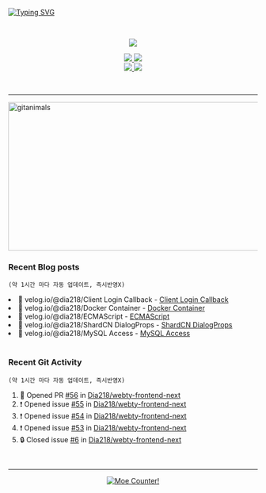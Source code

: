 <!-- Readme Typing SVG -->
<a href="https://git.io/typing-svg"><img src="https://readme-typing-svg.demolab.com?font=Comic+Neue&size=50&duration=2000&pause=300&color=FFDD76&background=000920&center=true&vCenter=true&width=1080&height=100&lines=Hello%2C+I'm+Dia!;.++.++.+++%7C%E1%B4%97%E2%80%A2..)%EF%BE%89%E2%81%BE%E2%81%BE;I+decorated+my+github+profile.;%E3%83%BE(%3E%CF%89%3C%E2%97%8B)+;I+hope+you+have+a+wonderful+day!!;%E0%B9%91(%E0%B9%91%CB%83%CC%B5%E1%B4%97%CB%82%CC%B5)%D9%88%E2%99%A1;%E0%B9%91%E2%9D%A4%E2%80%BF%E2%9D%A4%E0%B9%91+%E0%B9%91%E2%9D%A4%E2%80%BF%E2%9D%A4%E0%B9%91+%E0%B9%91%E2%9D%A4%E2%80%BF%E2%9D%A4%E0%B9%91+%E0%B9%91%E2%9D%A4%E2%80%BF%E2%9D%A4%E0%B9%91" alt="Typing SVG" /></a>

<br>

<!-- GitHub Readme Stats -->
<!-- 깃허브 통계 -->
<p align="center">
  <a href="https://github-readme-stats.vercel.app">
    <img src="https://github-readme-stats.vercel.app/api?username=Dia218&count_private=true&include_all_commits=true&show_icons=true&rank_icon=github&title_color=ffcc00&text_color=0088ff&icon_color=c792ea&bg_color=1a2540&hide_border=false&show=reviews,prs_merged&hide=contribs" />
  </a>
</p>

<!-- 깃허브 저장소 핀 -->
<p align="center">
  <a href="https://github.com/dia218/webty-backend-spring">
    <img src="https://github-readme-stats.vercel.app/api/pin/?username=Dia218&repo=webty-backend-spring&show_owner=false&title_color=d7b1f0&text_color=38f8ff&icon_color=ffcc00&bg_color=1a2540&hide_border=false" />
  </a>
  <a href="https://github.com/dia218/webty-frontend-next">
    <img src="https://github-readme-stats.vercel.app/api/pin/?username=Dia218&repo=webty-frontend-next&show_owner=false&title_color=d7b1f0&text_color=38f8ff&icon_color=ffcc00&bg_color=1a2540&hide_border=false" />
  </a>
  <br>
  <a href="https://github.com/dia218/coffeebeanery-website-backend-spring">
    <img src="https://github-readme-stats.vercel.app/api/pin/?username=Dia218&repo=coffeebeanery-website-backend-spring&show_owner=false&title_color=d7b1f0&text_color=38f8ff&icon_color=ffcc00&bg_color=1a2540&hide_border=false" />
  </a>
  <a href="https://github.com/dia218/coffeebeanery-website-front-next">
    <img src="https://github-readme-stats.vercel.app/api/pin/?username=Dia218&repo=coffeebeanery-website-front-next&show_owner=false&title_color=d7b1f0&text_color=38f8ff&icon_color=ffcc00&bg_color=1a2540&hide_border=false" />
  </a>
</p>  

<br>
<hr>

<!-- gitanimals -->
<a href="https://www.gitanimals.org/en_US/guild/detail/672684621890333195">
      <img
        src="https://render.gitanimals.org/guilds/672684621890333195/draw"
        width="600"
        height="300"
        alt="gitanimals"
      />
</a>

<br>

### Recent Blog posts
`(약 1시간 마다 자동 업데이트, 즉시반영X)`

<!-- BLOG-POST-LIST:START --><li>💫 velog.io/@dia218/Client Login Callback - <a href="https://velog.io/@dia218/Client-Login-Callback">Client Login Callback</a></li>
<li>💫 velog.io/@dia218/Docker Container - <a href="https://velog.io/@dia218/Docker-Container">Docker Container</a></li>
<li>💫 velog.io/@dia218/ECMAScript - <a href="https://velog.io/@dia218/ECMAScript">ECMAScript</a></li>
<li>💫 velog.io/@dia218/ShardCN DialogProps - <a href="https://velog.io/@dia218/ShardCN-DialogProps">ShardCN DialogProps</a></li>
<li>💫 velog.io/@dia218/MySQL Access - <a href="https://velog.io/@dia218/MySQL-Access">MySQL Access</a></li>
<!-- BLOG-POST-LIST:END -->

<br>

### Recent Git Activity
`(약 1시간 마다 자동 업데이트, 즉시반영X)`

<!--START_SECTION:activity-->
1. 💪 Opened PR [#56](https://github.com/Dia218/webty-frontend-next/pull/56) in [Dia218/webty-frontend-next](https://github.com/Dia218/webty-frontend-next)
2. ❗ Opened issue [#55](https://github.com/Dia218/webty-frontend-next/issues/55) in [Dia218/webty-frontend-next](https://github.com/Dia218/webty-frontend-next)
3. ❗ Opened issue [#54](https://github.com/Dia218/webty-frontend-next/issues/54) in [Dia218/webty-frontend-next](https://github.com/Dia218/webty-frontend-next)
4. ❗ Opened issue [#53](https://github.com/Dia218/webty-frontend-next/issues/53) in [Dia218/webty-frontend-next](https://github.com/Dia218/webty-frontend-next)
5. 🔒 Closed issue [#6](https://github.com/Dia218/webty-frontend-next/issues/6) in [Dia218/webty-frontend-next](https://github.com/Dia218/webty-frontend-next)
<!--END_SECTION:activity-->

<br>

---

<!-- Moe Counter -->
<p align="center">
  <a href="https://count.getloli.com" target="_blank">
    <img alt="Moe Counter!" src="https://count.getloli.com/@dia_page_counter?name=dia_page_counter&theme=booru-yuyuyui&padding=4&offset=0&align=top&scale=1&pixelated=1&darkmode=auto">
  </a>
</p>
